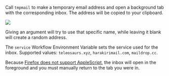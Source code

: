 Call `tmpmail` to make a temporary email address and open a background tab with the corresponding inbox. The address will be copied to your clipboard.

![](https://i.imgur.com/w7Y9kfZ.png)

Giving an argument will try to use that specific name, while leaving it blank will create a random address.

The `service` Workflow Environment Variable sets the service used for the inbox. Supported values: `teleosaurs.xyz`, `harakirimail.com`, `maildrop.cc`.

Because [Firefox does not support AppleScript](https://bugzilla.mozilla.org/show_bug.cgi?id=125419), the inbox will open in the foreground and you must manually return to the tab you were in.
